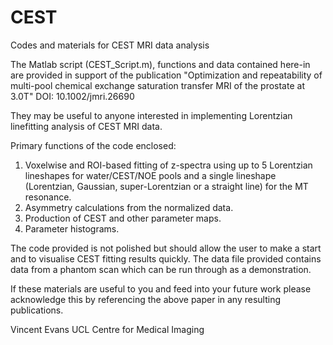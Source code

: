 # CEST
Codes and materials for CEST MRI data analysis

The Matlab script (CEST_Script.m), functions and data contained here-in are provided in support of the publication "Optimization and repeatability of multi-pool chemical exchange saturation transfer MRI of the prostate at 3.0T" DOI: 10.1002/jmri.26690

They may be useful to anyone interested in implementing Lorentzian linefitting analysis of CEST MRI data.

Primary functions of the code enclosed:

1) Voxelwise and ROI-based fitting of z-spectra using up to 5 Lorentzian lineshapes for water/CEST/NOE pools and a single lineshape (Lorentzian, Gaussian, super-Lorentzian or a straight line) for the MT resonance.
2) Asymmetry calculations from the normalized data.
3) Production of CEST and other parameter maps.
4) Parameter histograms.

The code provided is not polished but should allow the user to make a start and to visualise CEST fitting results quickly. The data file provided contains data from a phantom scan which can be run through as a demonstration.

If these materials are useful to you and feed into your future work please acknowledge this by referencing the above paper in any resulting publications.

Vincent Evans
UCL Centre for Medical Imaging
